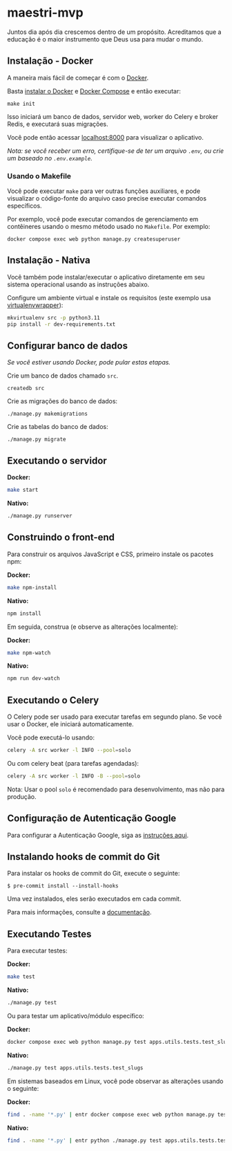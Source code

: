 

# maestri-mvp

Juntos dia após dia crescemos dentro de um propósito. Acreditamos que a educação é o maior instrumento que Deus usa para mudar o mundo.

## Instalação - Docker

A maneira mais fácil de começar é com o [Docker](https://www.docker.com/).

Basta [instalar o Docker](https://www.docker.com/get-started) e
[Docker Compose](https://docs.docker.com/compose/install/)
e então executar:

```
make init
```

Isso iniciará um banco de dados, servidor web, worker do Celery e broker Redis, e executará suas migrações.

Você pode então acessar [localhost:8000](http://localhost:8000/) para visualizar o aplicativo.

*Nota: se você receber um erro, certifique-se de ter um arquivo `.env`, ou crie um baseado no `.env.example`.*

### Usando o Makefile

Você pode executar `make` para ver outras funções auxiliares, e pode visualizar o código-fonte
do arquivo caso precise executar comandos específicos.

Por exemplo, você pode executar comandos de gerenciamento em contêineres usando o mesmo método 
usado no `Makefile`. Por exemplo:

```
docker compose exec web python manage.py createsuperuser
```

## Instalação - Nativa

Você também pode instalar/executar o aplicativo diretamente em seu sistema operacional usando as instruções abaixo.

Configure um ambiente virtual e instale os requisitos
(este exemplo usa [virtualenvwrapper](https://virtualenvwrapper.readthedocs.io/en/latest/)):

```bash
mkvirtualenv src -p python3.11
pip install -r dev-requirements.txt
```

## Configurar banco de dados

*Se você estiver usando Docker, pode pular estas etapas.*

Crie um banco de dados chamado `src`.

```
createdb src
```

Crie as migrações do banco de dados:

```
./manage.py makemigrations
```

Crie as tabelas do banco de dados:

```
./manage.py migrate
```

## Executando o servidor

**Docker:**

```bash
make start
```

**Nativo:**

```bash
./manage.py runserver
```

## Construindo o front-end

Para construir os arquivos JavaScript e CSS, primeiro instale os pacotes npm:

**Docker:**

```bash
make npm-install
```

**Nativo:**

```bash
npm install
```

Em seguida, construa (e observe as alterações localmente):

**Docker:**

```bash
make npm-watch
```

**Nativo:**

```bash
npm run dev-watch
```

## Executando o Celery

O Celery pode ser usado para executar tarefas em segundo plano.
Se você usar o Docker, ele iniciará automaticamente.

Você pode executá-lo usando:

```bash
celery -A src worker -l INFO --pool=solo
```

Ou com celery beat (para tarefas agendadas):

```bash
celery -A src worker -l INFO -B --pool=solo
```

Nota: Usar o pool `solo` é recomendado para desenvolvimento, mas não para produção.

## Configuração de Autenticação Google

Para configurar a Autenticação Google, siga as [instruções aqui](https://docs.allauth.org/en/latest/socialaccount/providers/google.html).

## Instalando hooks de commit do Git

Para instalar os hooks de commit do Git, execute o seguinte:

```shell
$ pre-commit install --install-hooks
```

Uma vez instalados, eles serão executados em cada commit.

Para mais informações, consulte a [documentação](https://docs.saaspegasus.com/code-structure.html#code-formatting).

## Executando Testes

Para executar testes:

**Docker:**

```bash
make test
```

**Nativo:**

```bash
./manage.py test
```

Ou para testar um aplicativo/módulo específico:

**Docker:**

```bash
docker compose exec web python manage.py test apps.utils.tests.test_slugs
```

**Nativo:**

```bash
./manage.py test apps.utils.tests.test_slugs
```

Em sistemas baseados em Linux, você pode observar as alterações usando o seguinte:

**Docker:**

```bash
find . -name '*.py' | entr docker compose exec web python manage.py test apps.utils.tests.test_slugs
```

**Nativo:**

```bash
find . -name '*.py' | entr python ./manage.py test apps.utils.tests.test_slugs
```